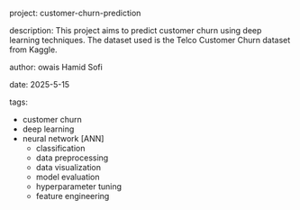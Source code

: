 project: customer-churn-prediction

description: This project aims to predict customer churn using deep learning techniques. The dataset used is the Telco Customer Churn dataset from Kaggle.

author: owais Hamid Sofi

date: 2025-5-15

tags:
  - customer churn
  - deep learning
  - neural network [ANN]
    - classification
    - data preprocessing
    - data visualization
    - model evaluation
    - hyperparameter tuning
    - feature engineering
